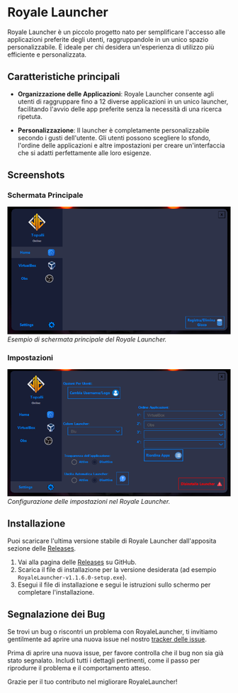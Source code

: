 # Royale Launcher


Royale Launcher è un piccolo progetto nato per semplificare l'accesso alle applicazioni preferite degli utenti, raggruppandole in un unico spazio personalizzabile. È ideale per chi desidera un'esperienza di utilizzo più efficiente e personalizzata.

## Caratteristiche principali

- **Organizzazione delle Applicazioni**: Royale Launcher consente agli utenti di raggruppare fino a 12 diverse applicazioni in un unico launcher, facilitando l'avvio delle app preferite senza la necessità di una ricerca ripetuta.
  
- **Personalizzazione**: Il launcher è completamente personalizzabile secondo i gusti dell'utente. Gli utenti possono scegliere lo sfondo, l'ordine delle applicazioni e altre impostazioni per creare un'interfaccia che si adatti perfettamente alle loro esigenze.

## Screenshots

### Schermata Principale

![Schermata Principale](ShowCaseHome.png)
*Esempio di schermata principale del Royale Launcher.*

### Impostazioni

![Impostazioni](ShowCaseSettings.png)
*Configurazione delle impostazioni nel Royale Launcher.*

## Installazione

Puoi scaricare l'ultima versione stabile di Royale Launcher dall'apposita sezione delle [Releases](https://github.com/tuonome/RoyaleLauncher/releases).

1. Vai alla pagina delle [Releases](https://github.com/TopalliAlesjo/RoyaleLauncher/releases) su GitHub.
2. Scarica il file di installazione per la versione desiderata (ad esempio `RoyaleLauncher-v1.1.6.0-setup.exe`).
3. Esegui il file di installazione e segui le istruzioni sullo schermo per completare l'installazione.

## Segnalazione dei Bug

Se trovi un bug o riscontri un problema con RoyaleLauncher, ti invitiamo gentilmente ad aprire una nuova issue nel nostro [tracker delle issue](https://github.com/TopalliAlesjo/RoyaleLauncher/issues).

Prima di aprire una nuova issue, per favore controlla che il bug non sia già stato segnalato. Includi tutti i dettagli pertinenti, come il passo per riprodurre il problema e il comportamento atteso.

Grazie per il tuo contributo nel migliorare RoyaleLauncher!
